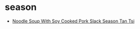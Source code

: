 # season

 * [Noodle Soup With Soy Cooked Pork Slack Season Tan Tsi](index/n/noodle-soup-with-soy-cooked-pork-slack-season-tan-tsi-236022.json)
